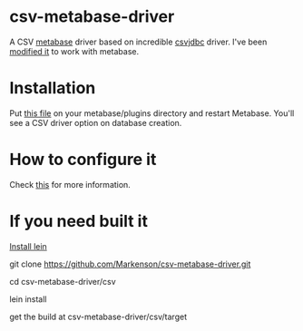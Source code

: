 # csv-metabase-driver
A CSV [metabase](https://www.metabase.com) driver based on incredible [csvjdbc](http://csvjdbc.sourceforge.net) driver. I've been [modified it](https://github.com/Markenson/csvjdbc4metabase) to work with metabase.

# Installation
Put [this file](https://github.com/Markenson/csv-metabase-driver/raw/master/release/csv.metabase-driver.jar) on your metabase/plugins directory and restart Metabase. You'll see a CSV driver option on database creation.

# How to configure it
Check [this](https://github.com/Markenson/csv-metabase-driver/issues/1) for more information.

# If you need built it

[Install lein](https://leiningen.org)

git clone https://github.com/Markenson/csv-metabase-driver.git

cd csv-metabase-driver/csv

lein install

get the build at csv-metabase-driver/csv/target

